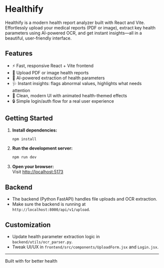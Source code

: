 # Healthify

Healthify is a modern health report analyzer built with React and Vite. Effortlessly upload your medical reports (PDF or image), extract key health parameters using AI-powered OCR, and get instant insights—all in a beautiful, user-friendly interface.

## Features

- ⚡ Fast, responsive React + Vite frontend
- 📄 Upload PDF or image health reports
- 🤖 AI-powered extraction of health parameters
- 🩺 Instant insights: flags abnormal values, highlights what needs attention
- 🎨 Clean, modern UI with animated health-themed effects
- 🔒 Simple login/auth flow for a real user experience

## Getting Started

1. **Install dependencies:**
   ```sh
   npm install
   ```

2. **Run the development server:**
   ```sh
   npm run dev
   ```

3. **Open your browser:**  
   Visit [http://localhost:5173](http://localhost:5173)

## Backend

- The backend (Python FastAPI) handles file uploads and OCR extraction.
- Make sure the backend is running at `http://localhost:8000/api/v1/upload`.

## Customization

- Update health parameter extraction logic in `backend/utils/ocr_parser.py`.
- Tweak UI/UX in `frontend/src/components/UploadForm.jsx` and `Login.jsx`.

---

Built with  for better health
